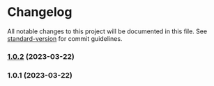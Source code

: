# Changelog

All notable changes to this project will be documented in this file. See [standard-version](https://github.com/conventional-changelog/standard-version) for commit guidelines.

### [1.0.2](https://github.com/Reniejr/git-automation/compare/v1.0.1...v1.0.2) (2023-03-22)

### 1.0.1 (2023-03-22)
